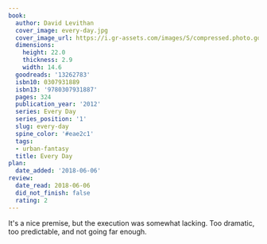 ```yaml
---
book:
  author: David Levithan
  cover_image: every-day.jpg
  cover_image_url: https://i.gr-assets.com/images/S/compressed.photo.goodreads.com/books/1356993940l/13262783._SX98_.jpg
  dimensions:
    height: 22.0
    thickness: 2.9
    width: 14.6
  goodreads: '13262783'
  isbn10: 0307931889
  isbn13: '9780307931887'
  pages: 324
  publication_year: '2012'
  series: Every Day
  series_position: '1'
  slug: every-day
  spine_color: '#eae2c1'
  tags:
  - urban-fantasy
  title: Every Day
plan:
  date_added: '2018-06-06'
review:
  date_read: 2018-06-06
  did_not_finish: false
  rating: 2
---
```


It's a nice premise, but the execution was somewhat lacking. Too dramatic, too predictable, and not going far enough.
